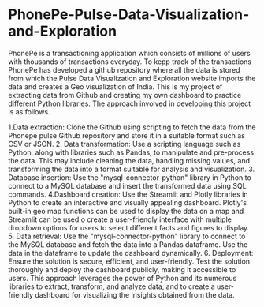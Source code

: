 # PhonePe-Pulse-Data-Visualization-and-Exploration

PhonePe is a transactioning application which consists of millions of users with thousands of transactions everyday. To kepp track of the transactions PhonePe has developed a github repository where all the data is stored from which the Pulse Data Visualization and Exploration website imports the data and creates a Geo visualization of India.
This is my project of extracting data from Github and creating my own dashboard to practice different Python libraries.
The approach involved in developing this project is as follows.

1.Data extraction: Clone the Github using scripting to fetch the data from the Phonepe pulse Github repository and store it in a suitable format such as CSV
or JSON.
2. Data transformation: Use a scripting language such as Python, along with libraries such as Pandas, to manipulate and pre-process the data. This may include cleaning the data, handling missing values, and transforming the data into a format suitable for analysis and visualization.
3. Database insertion: Use the "mysql-connector-python" library in Python to connect to a MySQL database and insert the transformed data using SQL commands.
4.Dashboard creation: Use the Streamlit and Plotly libraries in Python to create an interactive and visually appealing dashboard. Plotly's built-in geo map functions can be used to display the data on a map and Streamlit can be used o create a user-friendly interface with multiple dropdown options for users to select different facts and figures to display.
5. Data retrieval: Use the "mysql-connector-python" library to connect to the MySQL database and fetch the data into a Pandas dataframe. Use the data in the dataframe to update the dashboard dynamically.
6. Deployment: Ensure the solution is secure, efficient, and user-friendly. Test the solution thoroughly and deploy the dashboard publicly, making it
accessible to users.
This approach leverages the power of Python and its numerous libraries to extract, transform, and analyze data, and to create a user-friendly dashboard for visualizing
the insights obtained from the data.

